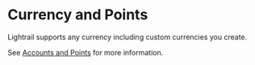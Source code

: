 # Currency and Points

<p class="intro">Lightrail supports any currency including custom currencies you create.</p>

See [Accounts and Points](#) for more information.